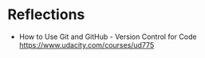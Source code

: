 # Reflections

- How to Use Git and GitHub - Version Control for Code
https://www.udacity.com/courses/ud775